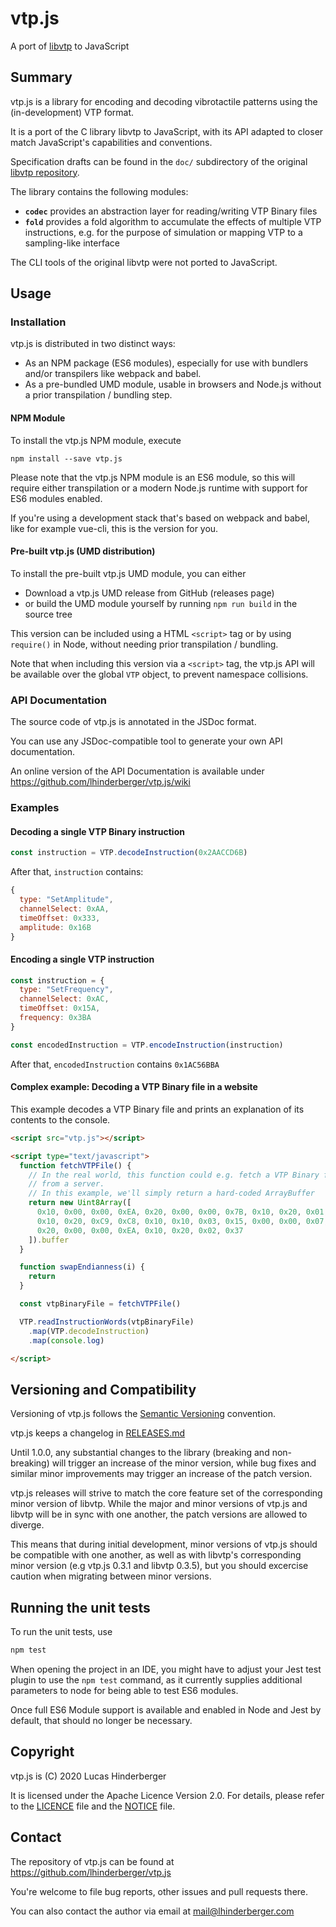 # vtp.js
A port of [libvtp](https://github.com/lhinderberger/libvtp) to JavaScript

## Summary
vtp.js is a library for encoding and decoding vibrotactile patterns using
the (in-development) VTP format.

It is a port of the C library libvtp to JavaScript, with its API adapted to
closer match JavaScript's capabilities and conventions.

Specification drafts can be found in the `doc/` subdirectory of the original
[libvtp repository](https://github.com/lhinderberger/libvtp).

The library contains the following modules:

- **`codec`**
  provides an abstraction layer for reading/writing VTP Binary files
- **`fold`**
  provides a fold algorithm to accumulate the effects of multiple
  VTP instructions, e.g. for the purpose of simulation or mapping VTP to
  a sampling-like interface

The CLI tools of the original libvtp were not ported to JavaScript.

## Usage
### Installation
vtp.js is distributed in two distinct ways:

- As an NPM package (ES6 modules), especially for use with bundlers and/or
  transpilers like webpack and babel.
- As a pre-bundled UMD module, usable in browsers and Node.js without a prior
  transpilation / bundling step.

#### NPM Module
To install the vtp.js NPM module, execute

```
npm install --save vtp.js
```

Please note that the vtp.js NPM module is an ES6 module, so this will require
either transpilation or a modern Node.js runtime with support for ES6 modules
enabled.

If you're using a development stack that's based on webpack and babel, like
for example vue-cli, this is the version for you.

#### Pre-built vtp.js (UMD distribution)
To install the pre-built vtp.js UMD module, you can either

- Download a vtp.js UMD release from GitHub (releases page)
- or build the UMD module yourself by running `npm run build` in the source tree

This version can be included using a HTML `<script>` tag or by using `require()`
in Node, without needing prior transpilation / bundling.

Note that when including this version via a `<script>` tag, the vtp.js API
will be available over the global `VTP` object, to prevent namespace collisions.

### API Documentation
The source code of vtp.js is annotated in the JSDoc format.

You can use any JSDoc-compatible tool to generate your own API documentation.

An online version of the API Documentation is available under
https://github.com/lhinderberger/vtp.js/wiki

### Examples
#### Decoding a single VTP Binary instruction
```javascript
const instruction = VTP.decodeInstruction(0x2AACCD6B)
```

After that, `instruction` contains:

```javascript
{
  type: "SetAmplitude",
  channelSelect: 0xAA,
  timeOffset: 0x333,
  amplitude: 0x16B
}
```

#### Encoding a single VTP instruction
```javascript
const instruction = {
  type: "SetFrequency",
  channelSelect: 0xAC,
  timeOffset: 0x15A,
  frequency: 0x3BA
}

const encodedInstruction = VTP.encodeInstruction(instruction)
```

After that, `encodedInstruction` contains `0x1AC56BBA`

#### Complex example: Decoding a VTP Binary file in a website
This example decodes a VTP Binary file and prints an explanation of its contents
to the console.

```html
<script src="vtp.js"></script>

<script type="text/javascript">
  function fetchVTPFile() {
    // In the real world, this function could e.g. fetch a VTP Binary file
    // from a server.
    // In this example, we'll simply return a hard-coded ArrayBuffer
    return new Uint8Array([
      0x10, 0x00, 0x00, 0xEA, 0x20, 0x00, 0x00, 0x7B, 0x10, 0x20, 0x01, 0x59,
      0x10, 0x20, 0xC9, 0xC8, 0x10, 0x10, 0x03, 0x15, 0x00, 0x00, 0x07, 0xD0,
      0x20, 0x00, 0x00, 0xEA, 0x10, 0x20, 0x02, 0x37
    ]).buffer
  }

  function swapEndianness(i) {
    return 
  }

  const vtpBinaryFile = fetchVTPFile()

  VTP.readInstructionWords(vtpBinaryFile)
    .map(VTP.decodeInstruction)
    .map(console.log)

</script>
```


## Versioning and Compatibility
Versioning of vtp.js follows the [Semantic Versioning](https://semver.org)
convention.

vtp.js keeps a changelog in [RELEASES.md](./RELEASES.md)

Until 1.0.0, any substantial changes to the library (breaking and non-breaking)
will trigger an increase of the minor version, while bug fixes and similar minor
improvements may trigger an increase of the patch version.

vtp.js releases will strive to match the core feature set of the corresponding
minor version of libvtp. While the major and minor versions of vtp.js and libvtp
will be in sync with one another, the patch versions are allowed to diverge.

This means that during initial development, minor versions of vtp.js should be
compatible with one another, as well as with libvtp's corresponding minor
version (e.g vtp.js 0.3.1 and libvtp 0.3.5), but you should excercise caution
when migrating between minor versions.

## Running the unit tests
To run the unit tests, use

```bash
npm test
```

When opening the project in an IDE, you might have to adjust your Jest test
plugin to use the `npm test` command, as it currently supplies additional
parameters to node for being able to test ES6 modules.

Once full ES6 Module support is available and enabled in Node and Jest by
default, that should no longer be necessary.

## Copyright
vtp.js is (C) 2020 Lucas Hinderberger

It is licensed under the Apache Licence Version 2.0.
For details, please refer to the [LICENCE](./LICENSE) file and
the [NOTICE](./NOTICE) file.

## Contact
The repository of vtp.js can be found at https://github.com/lhinderberger/vtp.js

You're welcome to file bug reports, other issues and pull requests there.

You can also contact the author via email at mail@lhinderberger.com
